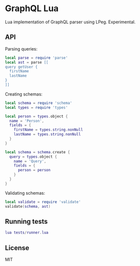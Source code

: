 GraphQL Lua
===

Lua implementation of GraphQL parser using LPeg.  Experimental.

API
---

Parsing queries:

```lua
local parse = require 'parse'
local ast = parse [[
query getUser {
  firstName
  lastName
}
]]
```

Creating schemas:

```lua
local schema = require 'schema'
local types = require 'types'

local person = types.object {
  name = 'Person',
  fields = {
    firstName = types.string.nonNull
    lastName = types.string.nonNull
  }
}

local schema = schema.create {
  query = types.object {
    name = 'Query',
    fields = {
      person = person
    }
  }
}
```

Validating schemas:

```lua
local validate = require 'validate'
validate(schema, ast)
```

Running tests
---

```lua
lua tests/runner.lua
```

License
---

MIT
